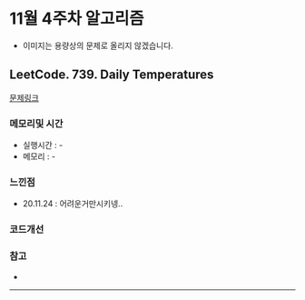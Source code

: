 # 11월 4주차 알고리즘

* 이미지는 용량상의 문제로 올리지 않겠습니다.

## LeetCode. 739. Daily Temperatures

[문제링크](https://leetcode.com/problems/daily-temperatures/)

### 메모리및 시간
* 실행시간 : - 
* 메모리 : -

### 느낀점
* 20.11.24 : 어려운거만시키넹..

### 코드개선 


### 참고
*

---

